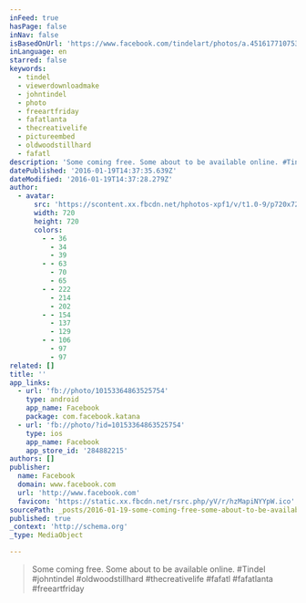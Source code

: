 ```yaml
---
inFeed: true
hasPage: false
inNav: false
isBasedOnUrl: 'https://www.facebook.com/tindelart/photos/a.451617710753.245833.312153885753/10153364863525754/?type=3'
inLanguage: en
starred: false
keywords:
  - tindel
  - viewerdownloadmake
  - johntindel
  - photo
  - freeartfriday
  - fafatlanta
  - thecreativelife
  - pictureembed
  - oldwoodstillhard
  - fafatl
description: 'Some coming free. Some about to be available online. #Tindel #johntindel #oldwoodstillhard #thecreativelife #fafatl #fafatlanta #freeartfriday'
datePublished: '2016-01-19T14:37:35.639Z'
dateModified: '2016-01-19T14:37:28.279Z'
author:
  - avatar:
      src: 'https://scontent.xx.fbcdn.net/hphotos-xpf1/v/t1.0-9/p720x720/12509275_10153364863525754_6175976341929898467_n.jpg?oh=e6171464635508a8a4aa2a96e6e3bdc4&oe=57030E20'
      width: 720
      height: 720
      colors:
        - - 36
          - 34
          - 39
        - - 63
          - 70
          - 65
        - - 222
          - 214
          - 202
        - - 154
          - 137
          - 129
        - - 106
          - 97
          - 97
related: []
title: ''
app_links:
  - url: 'fb://photo/10153364863525754'
    type: android
    app_name: Facebook
    package: com.facebook.katana
  - url: 'fb://photo/?id=10153364863525754'
    type: ios
    app_name: Facebook
    app_store_id: '284882215'
authors: []
publisher:
  name: Facebook
  domain: www.facebook.com
  url: 'http://www.facebook.com'
  favicon: 'https://static.xx.fbcdn.net/rsrc.php/yV/r/hzMapiNYYpW.ico'
sourcePath: _posts/2016-01-19-some-coming-free-some-about-to-be-available-online-tindel.md
published: true
_context: 'http://schema.org'
_type: MediaObject

---
```

> Some coming free&period; Some about to be available online&period; &num;Tindel &num;johntindel &num;oldwoodstillhard &num;thecreativelife &num;fafatl &num;fafatlanta &num;freeartfriday